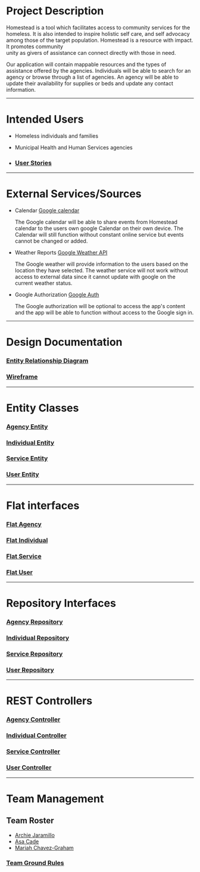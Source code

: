 # Project Description
Homestead is a tool which facilitates access to community services for the homeless. 
It is also intended to inspire holistic self care, and self advocacy among those of 
the target population. Homestead is a resource with impact.  It promotes community  
unity as givers of assistance can connect directly with those in need.

Our application will contain mappable resources and the types of assistance offered by the agencies. 
Individuals will be able to search for an agency or browse through a list of agencies. 
An agency will be able to update their availability for supplies or beds and update any contact information.
 
---

# Intended Users
* Homeless individuals and families
* Municipal Health and Human Services agencies


* ### [User Stories](user-stories.md)

---

# External Services/Sources
 
* Calendar
  [Google calendar](https://developers.google.com/calendar/v3/reference)
  
  The Google calendar will be able to share events from Homestead calendar to the users own google Calendar on their own device. The Calendar will still function without constant online service but events cannot be changed or added.
  
* Weather Reports
  [Google Weather API](https://developers.google.com/android/reference/com/google/android/gms/awareness/state/Weather)
  
  The Google weather will provide information to the users based on the location they have selected. The weather service will not work without access to external data since it cannot update with google on the current weather status.
  
* Google Authorization
  [Google Auth](https://developers.google.com/identity)

  The Google authorization will be optional to access the app's content and the app will be able to function without access to the Google sign in.
---

# Design Documentation

### [Entity Relationship Diagram](erd.md) 

### [Wireframe](wireframe.md)

---

# Entity Classes

### [Agency Entity](https://github.com/team-homestead/server/blob/master/src/main/java/edu/cnm/deepdive/server/model/entity/Agency.java) 

### [Individual Entity](https://github.com/team-homestead/server/blob/master/src/main/java/edu/cnm/deepdive/server/model/entity/Individual.java)

### [Service Entity](https://github.com/team-homestead/server/blob/master/src/main/java/edu/cnm/deepdive/server/model/entity/Service.java)

### [User Entity](https://github.com/team-homestead/server/blob/master/src/main/java/edu/cnm/deepdive/server/model/entity/User.java)

---

# Flat interfaces

### [Flat Agency](https://github.com/team-homestead/server/blob/master/src/main/java/edu/cnm/deepdive/server/view/FlatAgency.java)

### [Flat Individual](https://github.com/team-homestead/server/blob/master/src/main/java/edu/cnm/deepdive/server/view/FlatIndividual.java)

### [Flat Service](https://github.com/team-homestead/server/blob/master/src/main/java/edu/cnm/deepdive/server/view/FlatService.java)

### [Flat User](https://github.com/team-homestead/server/blob/master/src/main/java/edu/cnm/deepdive/server/view/FlatUser.java)

---

# Repository Interfaces

### [Agency Repository](https://github.com/team-homestead/server/blob/master/src/main/java/edu/cnm/deepdive/server/service/AgencyRepository.java)

### [Individual Repository](https://github.com/team-homestead/server/blob/master/src/main/java/edu/cnm/deepdive/server/service/IndividualRepository.java)

### [Service Repository](https://github.com/team-homestead/server/blob/master/src/main/java/edu/cnm/deepdive/server/service/ServiceRepository.java)

### [User Repository](https://github.com/team-homestead/server/blob/master/src/main/java/edu/cnm/deepdive/server/service/UserRepository.java)

---

# REST Controllers

### [Agency Controller](https://github.com/team-homestead/server/blob/master/src/main/java/edu/cnm/deepdive/server/controller/rest/AgencyController.java)

### [Individual Controller](https://github.com/team-homestead/server/blob/master/src/main/java/edu/cnm/deepdive/server/controller/rest/IndividualController.java)

### [Service Controller](https://github.com/team-homestead/server/blob/master/src/main/java/edu/cnm/deepdive/server/controller/rest/ServiceController.java)

### [User Controller](https://github.com/team-homestead/server/blob/master/src/main/java/edu/cnm/deepdive/server/controller/rest/UserController.java)

---

# Team Management

## Team Roster

* [Archie Jaramillo](archie.md)
* [Asa Cade](asa.md)
* [Mariah Chavez-Graham](mariah.md)


### [Team Ground Rules](ground-rules.md)